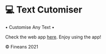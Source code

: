 # 💻 Text Cutomiser
• Customise Any Text •

Check the web app [here](https://fineans.github.io/text-cutomiser/). Enjoy using the app! 


© Fineans 2021
